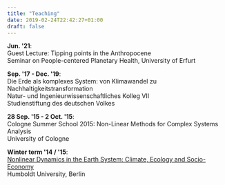 ```yaml
---
title: "Teaching"
date: 2019-02-24T22:42:27+01:00
draft: false
---
```


**Jun. '21**: \
Guest Lecture: Tipping points in the Anthropocene\
Seminar on People-centered Planetary Health, University of Erfurt

**Sep. '17 - Dec. '19**: \
Die Erde als komplexes System: von Klimawandel zu
Nachhaltigkeitstransformation\
Natur- und Ingenieurwissenschaftliches Kolleg VII\
Studienstiftung des deutschen Volkes

**28 Sep. '15 - 2 Oct. '15**:\
Cologne Summer School 2015: Non-Linear Methods for Complex Systems Analysis\
University of Cologne

**Winter term '14 / '15**: \
[Nonlinear Dynamics in the Earth System: Climate, Ecology
and
Socio-Economy](https://www.pik-potsdam.de/members/redonner/lecture-nld-in-the-earth-system-summer-term-2014) \
Humboldt University, Berlin

